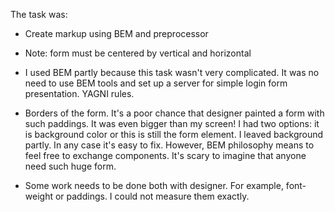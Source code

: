 The task was:
- Create markup using BEM and preprocessor
- Note: form must be centered by vertical and horizontal

- I used BEM partly because this task wasn't very complicated.
It was no need to use BEM tools and set up a server for simple login form presentation. YAGNI rules.

- Borders of the form.
It's a poor chance that designer painted a form with such paddings. It was even bigger than my screen! I had two options: it is <body> background color or this is still the form element. I leaved background partly. In any case it's easy to fix. However, BEM philosophy means to feel free to exchange components. It's scary to imagine that anyone need such huge form.

- Some work needs to be done both with designer. For example, font-weight or paddings. I could not measure them exactly.
